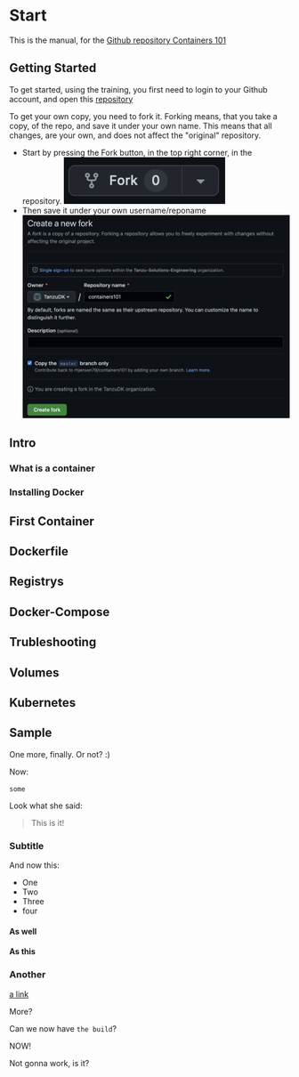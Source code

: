 # Start

This is the manual, for the [Github repository Containers 101](https://github.com/rhjensen79/containers101)

## Getting Started

To get started, using the training, you first need to login to your Github account, and open this [repository](https://github.com/rhjensen79/containers101)

To get your own copy, you need to fork it.
Forking means, that you take a copy, of the repo, and save it under your own name.
This means that all changes, are your own, and does not affect the "original" repository.

- Start by pressing the Fork button, in the top right corner, in the repository.
![fork_button](img/fork_button.png)
- Then save it under your own username/reponame
![fork_options](img/create_new_fork.png)

## Intro

### What is a container

### Installing Docker

## First Container

## Dockerfile

## Registrys

## Docker-Compose

## Trubleshooting

## Volumes

## Kubernetes

## Sample

One more, finally. Or not? :)

Now:

```
some
```

Look what she said:

> This is it!

### Subtitle

And now this:

- One
- Two
- Three
- four

#### As well

#### As this

### Another

[a link](https://aws.com)

More?

Can we now have `the build`?

NOW!

Not gonna work, is it?
